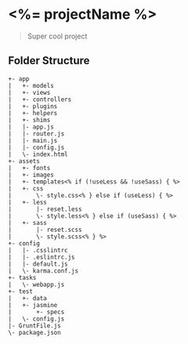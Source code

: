 <%= projectName %>
==================
> Super cool project

Folder Structure
----------------
    +- app
    |   +- models
    |   +- views
    |   +- controllers
    |   +- plugins
    |   +- helpers
    |   +- shims
    |   |- app.js
    |   |- router.js
    |   |- main.js
    |   |- config.js
    |   \- index.html
    +- assets
    |   +- fonts
    |   +- images
    |   +- templates<% if (!useLess && !useSass) { %>
    |   +- css
    |       \- style.css<% } else if (useLess) { %>
    |   +- less
    |       |- reset.less
    |       \- style.less<% } else if (useSass) { %>
    |   +- sass
    |       |- reset.scss
    |       \- style.scss<% } %>
    +- config
    |   |- .csslintrc
    |   |- .eslintrc.js
    |   |- default.js
    |   \- karma.conf.js
    +- tasks
    |   \- webapp.js
    +- test
    |   +- data
    |   +- jasmine
    |       +- specs
    |   \- config.js
    |- GruntFile.js
    \- package.json
